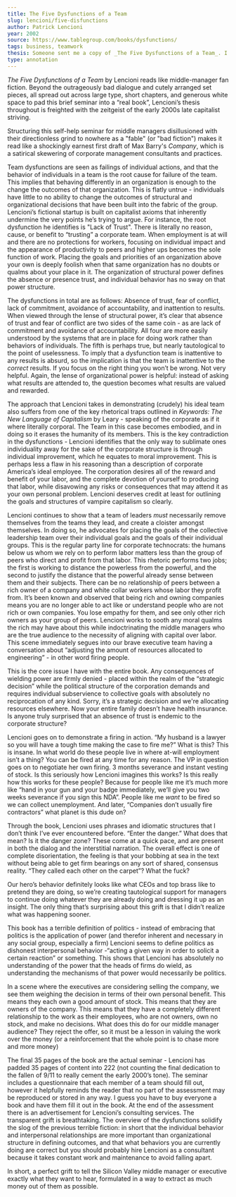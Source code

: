 ```yaml
---
title: The Five Dysfunctions of a Team
slug: lencioni/five-disfunctions
author: Patrick Lencioni
year: 2002
source: https://www.tablegroup.com/books/dysfunctions/
tags: business, teamwork
thesis: Someone sent me a copy of _The Five Dysfunctions of a Team_. I didn't really like it.
type: annotation
---
```


_The Five Dysfunctions of a Team_ by Lencioni reads like middle-manager fan fiction. Beyond the outrageously bad dialogue and cutely arranged set pieces, all spread out across large type, short chapters, and generous white space to pad this brief seminar into a “real book”, Lencioni’s thesis throughout is freighted with the zeitgeist of the early 2000s late capitalist striving.

Structuring this self-help seminar for middle managers disillusioned with their directionless grind to nowhere as a "fable" (or "bad fiction") makes it read like a shockingly earnest first draft of Max Barry's _Company_, which is a satirical skewering of corporate management consultants and practices.

Team dysfunctions are seen as failings of individual actions, and that the behavior of individuals in a team is the root cause for failure of the team. This implies that behaving differently in an organization is enough to the change the outcomes of that organization. This is flatly untrue - individuals have little to no ability to change the outcomes of structural and organizational decisions that have been built into the fabric of the group. Lencioni’s fictional startup is built on capitalist axioms that inherently undermine the very points he’s trying to argue. For instance, the root dysfunction he identifies is "Lack of Trust". There is literally no reason, cause, or benefit to “trusting” a corporate team. When employment is at will and there are no protections for workers, focusing on individual impact and the appearance of productivity to peers and higher ups becomes the sole function of work. Placing the goals and priorities of an organization above your own is deeply foolish when that same organization has no doubts or qualms about your place in it. The organization of structural power defines the absence or presence trust, and individual behavior has no sway on that power structure.

The dysfunctions in total are as follows: Absence of trust, fear of conflict, lack of commitment, avoidance of accountability, and inattention to results. When viewed through the lense of structural power, it’s clear that absence of trust and fear of conflict are two sides of the same coin - as are lack of commitment and avoidance of accountability. All four are more easily understood by the systems that are in place for doing work rather than behaviors of individuals. The fifth is perhaps true, but nearly tautological to the point of uselessness. To imply that a dysfunction team is inattentive to any results is absurd, so the implication is that the team is inattentive to the _correct_ results. If you focus on the right thing you won’t be wrong. Not very helpful. Again, the lense of organizational power is helpful: instead of asking what results are attended to, the question becomes what results are valued and rewarded.

The approach that Lencioni takes in demonstrating (crudely) his ideal team also suffers from one of the key rhetorical traps outlined in _Keywords: The New Language of Capitalism_ by Leary - speaking of the corporate as if it where literally corporal. The Team in this case becomes embodied, and in doing so it erases the humanity of its members. This is the key contradiction in the dysfunctions - Lencioni identifies that the only way to sublimate ones individuality away for the sake of the corporate structure is through individual improvement, which he equates to moral improvement. This is perhaps less a flaw in his reasoning than a description of corporate America’s ideal employee. The corporation desires all of the reward and benefit of your labor, and the complete devotion of yourself to producing that labor, while disavowing any risks or consequences that may attend it as your own personal problem. Lencioni deserves credit at least for outlining the goals and structures of vampire capitalism so clearly.

Lencioni continues to show that a team of leaders _must_ necessarily remove themselves from the teams they lead, and create a cloister amongst themselves. In doing so, he advocates for placing the goals of the collective leadership team over their individual goals and the goals of their individual groups. This is the regular party line for corporate technocrats: the humans below us whom we rely on to perform labor matters less than the group of peers who direct and profit from that labor. This rhetoric performs two jobs; the first is working to distance the powerless from the powerful, and the second to justify the distance that the powerful already sense between them and their subjects. There can be no relationship of peers between a rich owner of a company and white collar workers whose labor they profit from. It’s been known and observed that being rich and owning companies means you are no longer able to act like or understand people who are not rich or own companies. You lose empathy for them, and see only other rich owners as your group of peers. Lencioni works to sooth any moral qualms the rich may have about this while indoctrinating the middle managers who are the true audience to the necessity of aligning with capital over labor. This scene immediately segues into our brave executive team having a conversation about “adjusting the amount of resources allocated to engineering” - in other word firing people.

This is the core issue I have with the entire book. Any consequences of wielding power are firmly denied - placed within the realm of the “strategic decision” while the political structure of the corporation demands and requires individual subservience to collective goals with absolutely no reciprocation of any kind. Sorry, it’s a strategic decision and we're allocating resources elsewhere. Now your entire family doesn’t have health insurance. Is anyone truly surprised that an absence of trust is endemic to the corporate structure?

Lencioni goes on to demonstrate a firing in action. “My husband is a lawyer so you will have a tough time making the case to fire me?” What is this? This is insane. In what world do these people live in where at-will employment isn’t a thing? You can be fired at any time for any reason. The VP in question goes on to negotiate her own firing. 3 months severance and instant vesting of stock. Is this seriously how Lencioni imagines this works? Is this really how this works for these people? Because for people like me it’s much more like “hand in your gun and your badge immediately, we’ll give you two weeks severance if you sign this NDA”. People like me _want_ to be fired so we can collect unemployment. And later, “Companies don’t usually fire contractors” what planet is this dude on?

Through the book, Lencioni uses phrases and idiomatic structures that I don’t think I’ve ever encountered before. “Enter the danger.” What does that mean? Is it the danger zone?  These come at a quick pace, and are present in both the dialog and the interstitial narration. The overall effect is one of complete disorientation, the feeling is that your bobbing at sea in the text without being able to get firm bearings on any sort of shared, consensus reality. “They called each other on the carpet”? What the fuck?

Our hero’s behavior definitely looks like what CEOs and top brass like to pretend they are doing, so we’re creating tautological support for managers to continue doing whatever they are already doing and dressing it up as an insight. The only thing that’s surprising about this grift is that I didn’t realize what was happening sooner.

This book has a terrible definition of politics - instead of embracing that politics is the application of power (and therefor inherent and necessary in any social group, especially a firm) Lencioni seems to define politics as dishonest interpersonal behavior -“acting a given way in order to solicit a certain reaction” or something. This shows that Lencioni has absolutely no understanding of the power that the heads of firms do wield, as understanding the mechanisms of that power would necessarily be politics.

In a scene where the executives are considering selling the company, we see them weighing the decision in terms of their own personal benefit. This means they each own a good amount of stock. This means that they are owners of the company. This means that they have a completely different relationship to the work as their employees, who are not owners, own no stock, and make no decisions. What does this do for our middle manager audience? They reject the offer, so it must be a lesson in valuing the work over the money (or a reinforcement that the whole point is to chase more and more money)

The final 35 pages of the book are the actual seminar - Lencioni has padded 35 pages of content into 222 (not counting the final dedication to the fallen of 9/11 to really cement the early 2000’s tone). The seminar includes a questionnaire that each member of a team should fill out, however it helpfully reminds the reader that no part of the assessment may be reproduced or stored in any way. I guess you have to buy everyone a book and have them fill it out in the book. At the end of the assessment there is an advertisement for Lencioni’s consulting services. The transparent grift is breathtaking. The overview of the dysfunctions solidify the slog of the previous terrible fiction: in short that the individual behavior and interpersonal relationships are more important than organizational structure in defining outcomes, and that what behaviors you are currently doing are correct but you should probably hire Lencioni as a consultant because it takes constant work and maintenance to avoid falling apart.

In short, a perfect grift to tell the Silicon Valley middle manager or executive exactly what they want to hear, formulated in a way to extract as much money out of them as possible.